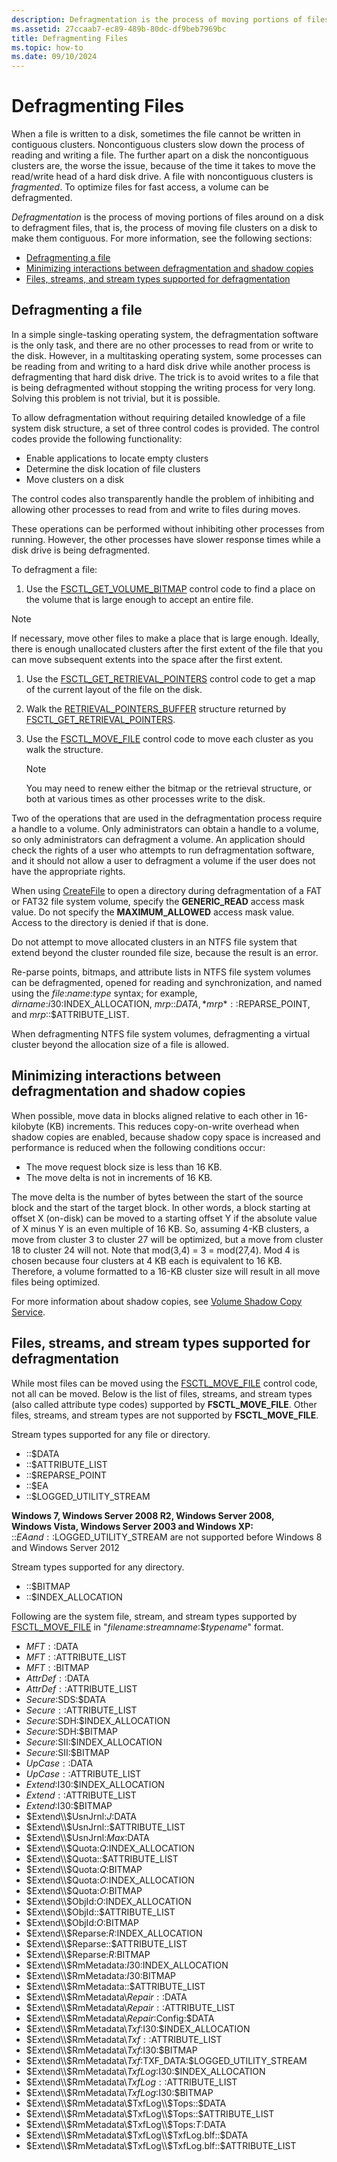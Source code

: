 ```yaml
---
description: Defragmentation is the process of moving portions of files around on a disk to defragment files, that is, the process of moving file clusters on a disk to make them contiguous.
ms.assetid: 27ccaab7-ec89-489b-80dc-df9beb7969bc
title: Defragmenting Files
ms.topic: how-to
ms.date: 09/10/2024
---
```


# Defragmenting Files

When a file is written to a disk, sometimes the file cannot be written in contiguous clusters. Noncontiguous clusters slow down the process of reading and writing a file. The further apart on a disk the noncontiguous clusters are, the worse the issue, because of the time it takes to move the read/write head of a hard disk drive. A file with noncontiguous clusters is *fragmented*. To optimize files for fast access, a volume can be defragmented.

*Defragmentation* is the process of moving portions of files around on a disk to defragment files, that is, the process of moving file clusters on a disk to make them contiguous. For more information, see the following sections:

- [Defragmenting a file](#defragmenting-a-file)
- [Minimizing interactions between defragmentation and shadow copies](#minimizing-interactions-between-defragmentation-and-shadow-copies)
- [Files, streams, and stream types supported for defragmentation](#files-streams-and-stream-types-supported-for-defragmentation)

## Defragmenting a file

In a simple single-tasking operating system, the defragmentation software is the only task, and there are no other processes to read from or write to the disk. However, in a multitasking operating system, some processes can be reading from and writing to a hard disk drive while another process is defragmenting that hard disk drive. The trick is to avoid writes to a file that is being defragmented without stopping the writing process for very long. Solving this problem is not trivial, but it is possible.

To allow defragmentation without requiring detailed knowledge of a file system disk structure, a set of three control codes is provided. The control codes provide the following functionality:

- Enable applications to locate empty clusters
- Determine the disk location of file clusters
- Move clusters on a disk

The control codes also transparently handle the problem of inhibiting and allowing other processes to read from and write to files during moves.

These operations can be performed without inhibiting other processes from running. However, the other processes have slower response times while a disk drive is being defragmented.

To defragment a file:

1. Use the [FSCTL_GET_VOLUME_BITMAP](/windows/win32/api/winioctl/ni-winioctl-fsctl_get_volume_bitmap) control code to find a place on the volume that is large enough to accept an entire file.

  > [!NOTE]  
  > If necessary, move other files to make a place that is large enough. Ideally, there is enough unallocated clusters after the first extent of the file that you can move subsequent extents into the space after the first extent.

1. Use the [FSCTL_GET_RETRIEVAL_POINTERS](/windows/win32/api/winioctl/ni-winioctl-fsctl_get_retrieval_pointers) control code to get a map of the current layout of the file on the disk.
1. Walk the [RETRIEVAL_POINTERS_BUFFER](/windows/desktop/api/WinIoCtl/ns-winioctl-retrieval_pointers_buffer) structure returned by [FSCTL_GET_RETRIEVAL_POINTERS](/windows/win32/api/winioctl/ni-winioctl-fsctl_get_retrieval_pointers).
1. Use the [FSCTL_MOVE_FILE](/windows/win32/api/winioctl/ni-winioctl-fsctl_move_file) control code to move each cluster as you walk the structure.

   > [!NOTE]  
   > You may need to renew either the bitmap or the retrieval structure, or both at various times as other processes write to the disk.

Two of the operations that are used in the defragmentation process require a handle to a volume. Only administrators can obtain a handle to a volume, so only administrators can defragment a volume. An application should check the rights of a user who attempts to run defragmentation software, and it should not allow a user to defragment a volume if the user does not have the appropriate rights.

When using [CreateFile](/windows/win32/api/FileAPI/nf-fileapi-createfilea) to open a directory during defragmentation of a FAT or FAT32 file system volume, specify the **GENERIC_READ** access mask value. Do not specify the **MAXIMUM_ALLOWED** access mask value. Access to the directory is denied if that is done.

Do not attempt to move allocated clusters in an NTFS file system that extend beyond the cluster rounded file size, because the result is an error.

Re-parse points, bitmaps, and attribute lists in NTFS file system volumes can be defragmented, opened for reading and synchronization, and named using the *file*:*name*:*type* syntax; for example, *dirname*:$i30:$INDEX\_ALLOCATION, *mrp*::$DATA, *mrp*::$REPARSE_POINT, and *mrp*::$ATTRIBUTE_LIST.

When defragmenting NTFS file system volumes, defragmenting a virtual cluster beyond the allocation size of a file is allowed.

## Minimizing interactions between defragmentation and shadow copies

When possible, move data in blocks aligned relative to each other in 16-kilobyte (KB) increments. This reduces copy-on-write overhead when shadow copies are enabled, because shadow copy space is increased and performance is reduced when the following conditions occur:

- The move request block size is less than 16 KB.
- The move delta is not in increments of 16 KB.

The move delta is the number of bytes between the start of the source block and the start of the target block. In other words, a block starting at offset X (on-disk) can be moved to a starting offset Y if the absolute value of X minus Y is an even multiple of 16 KB. So, assuming 4-KB clusters, a move from cluster 3 to cluster 27 will be optimized, but a move from cluster 18 to cluster 24 will not. Note that mod(3,4) = 3 = mod(27,4). Mod 4 is chosen because four clusters at 4 KB each is equivalent to 16 KB. Therefore, a volume formatted to a 16-KB cluster size will result in all move files being optimized.

For more information about shadow copies, see [Volume Shadow Copy Service](/windows/win32/VSS/about-the-volume-shadow-copy-service).

## Files, streams, and stream types supported for defragmentation

While most files can be moved using the [FSCTL_MOVE_FILE](/windows/win32/api/winioctl/ni-winioctl-fsctl_move_file) control code, not all can be moved. Below is the list of files, streams, and stream types (also called attribute type codes) supported by **FSCTL_MOVE_FILE**. Other files, streams, and stream types are not supported by **FSCTL_MOVE_FILE**.

Stream types supported for any file or directory.

- ::$DATA
- ::$ATTRIBUTE_LIST
- ::$REPARSE_POINT
- ::$EA
- ::$LOGGED_UTILITY_STREAM

**Windows 7, Windows Server 2008 R2, Windows Server 2008, Windows Vista, Windows Server 2003 and Windows XP:** ::$EA and ::$LOGGED\_UTILITY\_STREAM are not supported before Windows 8 and Windows Server 2012

Stream types supported for any directory.

- ::$BITMAP
- ::$INDEX_ALLOCATION

Following are the system file, stream, and stream types supported by [FSCTL_MOVE_FILE](/windows/win32/api/winioctl/ni-winioctl-fsctl_move_file) in "*filename*:*streamname*:$*typename*" format.

- $MFT::$DATA
- $MFT::$ATTRIBUTE_LIST
- $MFT::$BITMAP
- $AttrDef::$DATA
- $AttrDef::$ATTRIBUTE_LIST
- $Secure:$SDS:$DATA
- $Secure::$ATTRIBUTE_LIST
- $Secure:$SDH:$INDEX_ALLOCATION
- $Secure:$SDH:$BITMAP
- $Secure:$SII:$INDEX_ALLOCATION
- $Secure:$SII:$BITMAP
- $UpCase::$DATA
- $UpCase::$ATTRIBUTE_LIST
- $Extend:$I30:$INDEX_ALLOCATION
- $Extend::$ATTRIBUTE_LIST
- $Extend:$I30:$BITMAP
- $Extend\\$UsnJrnl:$J:$DATA
- $Extend\\$UsnJrnl::$ATTRIBUTE_LIST
- $Extend\\$UsnJrnl:$Max:$DATA
- $Extend\\$Quota:$Q:$INDEX_ALLOCATION
- $Extend\\$Quota::$ATTRIBUTE_LIST
- $Extend\\$Quota:$Q:$BITMAP
- $Extend\\$Quota:$O:$INDEX_ALLOCATION
- $Extend\\$Quota:$O:$BITMAP
- $Extend\\$ObjId:$O:$INDEX_ALLOCATION
- $Extend\\$ObjId::$ATTRIBUTE_LIST
- $Extend\\$ObjId:$O:$BITMAP
- $Extend\\$Reparse:$R:$INDEX_ALLOCATION
- $Extend\\$Reparse::$ATTRIBUTE_LIST
- $Extend\\$Reparse:$R:$BITMAP
- $Extend\\$RmMetadata:$I30:$INDEX_ALLOCATION
- $Extend\\$RmMetadata:$I30:$BITMAP
- $Extend\\$RmMetadata::$ATTRIBUTE_LIST
- $Extend\\$RmMetadata\\$Repair::$DATA
- $Extend\\$RmMetadata\\$Repair::$ATTRIBUTE_LIST
- $Extend\\$RmMetadata\\$Repair:$Config:$DATA
- $Extend\\$RmMetadata\\$Txf:$I30:$INDEX_ALLOCATION
- $Extend\\$RmMetadata\\$Txf::$ATTRIBUTE_LIST
- $Extend\\$RmMetadata\\$Txf:$I30:$BITMAP
- $Extend\\$RmMetadata\\$Txf:$TXF_DATA:$LOGGED_UTILITY_STREAM
- $Extend\\$RmMetadata\\$TxfLog:$I30:$INDEX_ALLOCATION
- $Extend\\$RmMetadata\\$TxfLog::$ATTRIBUTE_LIST
- $Extend\\$RmMetadata\\$TxfLog:$I30:$BITMAP
- $Extend\\$RmMetadata\\$TxfLog\\$Tops::$DATA
- $Extend\\$RmMetadata\\$TxfLog\\$Tops::$ATTRIBUTE_LIST
- $Extend\\$RmMetadata\\$TxfLog\\$Tops:$T:$DATA
- $Extend\\$RmMetadata\\$TxfLog\\$TxfLog.blf::$DATA
- $Extend\\$RmMetadata\\$TxfLog\\$TxfLog.blf::$ATTRIBUTE_LIST
